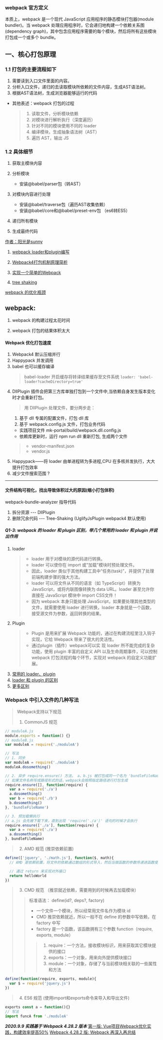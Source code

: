 ### webpack 官方定义
  本质上，webpack 是一个现代 JavaScript 应用程序的静态模块打包器(module bundler)。当 webpack 处理应用程序时，它会递归地构建一个依赖关系图(dependency graph)，其中包含应用程序需要的每个模块，然后将所有这些模块打包成一个或多个 bundle。

##  一、核心打包原理 
  ### 1.1 打包的主要流程如下
  
  1. 需要读到入口文件里面的内容。
  2. 分析入口文件，递归的去读取模块所依赖的文件内容，生成AST语法树。
  3. 根据AST语法树，生成浏览器能够运行的代码
  * 其他表述：webpack 打包的过程
    >1. 读取文件，分析模块依赖
    >2. 对模块进行解析执行（深度遍历）
    >3. 针对不同的模块使用不同的 loader
    >4. 编译模块，生成抽象语法树（AST）
    >5. 遍历 AST，输出 JS
  ### 1.2 具体细节
  
  1. 获取主模块内容
  2. 分析模块
      * 安装@babel/parser包（转AST）
  3. 对模块内容进行处理
  
      * 安装@babel/traverse包（遍历AST收集依赖）
      * 安装@babel/core和@babel/preset-env包   （es6转ES5）
  4. 递归所有模块
  5. 生成最终代码
  
  [作者：阳光是sunny](https://juejin.im/post/6854573217336541192)

1. [webpack loader和plugin编写](https://juejin.im/post/6844903689442820110)

2. [Webpack4打包机制原理简析](https://juejin.im/post/6844904007463337997)

3. [实现一个简单的Webpack](https://juejin.im/post/6844903858179670030)

4. [tree shaking](./tree-shaking.md)


[webpack 的优化瓶颈](https://juejin.im/book/6844733750048210957/section/6844733750102720526)

## webpack: 
1. webpack 的构建过程太花时间

2. webpack 打包的结果体积太大
#### Webpack 优化打包速度
1. Webpack4 默认压缩并行
2. Happypack 并发调用
3. babel 也可以缓存编译
    > babel-loader 开启缓存将转译结果缓存至文件系统
    > ```loader: 'babel-loader?cacheDirectory=true'```
4. DllPlugin 插件会把第三方库单独打包到一个文件中,当依赖自身发生版本变化时才会重新打包。
    >用 DllPlugin 处理文件，要分两步走：
    1. 基于 dll 专属的配置文件，打包 dll 库
    2. 基于 webpack.config.js 文件，打包业务代码
    - 实践项目文件 mk-portal/build/webpack.dll.config.js
    - 依赖库更新时，运行 npm run dll 重新打包, 生成两个文件
    > - vendor-manifest.json
    > - vendor.js
5. Happypack——将 loader 由单进程转为多进程,CPU 在多核并发执行，大大提升打包效率
6. 减少文件搜索范围 ?
----------
#### 文件结构可视化，找出导致体积过大的原因(缩小打包体积)
webpack-bundle-analyzer 指导代码
1. 拆分资源 --- DllPlugin
2. 删除冗余代码 --- Tree-Shaking (UglifyJsPlugin webpack4 默认使用)

##### Q1-3: webpack 的 loader 和 plugin 区别，举几个常用的 loader 和 plugin 并说出作用
1. loader
    > * loader 用于对模块的源代码进行转换。
    > * loader 可以使你在 import 或"加载"模块时预处理文件。
    > * 因此，loader 类似于其他构建工具中“任务(task)”，并提供了处理前端构建步骤的强大方法。
    > * loader 可以将文件从不同的语言（如 TypeScript）转换为 JavaScript，或将内联图像转换为 data URL。loader 甚至允许你直接在 JavaScript 模块中 import CSS文件！
    > * 因为 webpack 本身只能处理 JavaScript，如果要处理其他类型的文件，就需要使用 loader 进行转换，loader 本身就是一个函数，接受源文件为参数，返回转换的结果。
2. Plugin
    > * Plugin 是用来扩展 Webpack 功能的，通过在构建流程里注入钩子实现，它给 Webpack 带来了很大的灵活性。
     > * 通过plugin（插件）webpack可以实 现 loader 所不能完成的复杂功能，使用 plugin 丰富的自定义 API 以及生命周期事件，可以控制 webpack 打包流程的每个环节，实现对 webpack 的自定义功能扩展。
1. [常用的 loader、plugin](https://www.jianshu.com/p/b43ff1bfa813)
2. [loader 和 plugin 的区别](https://blog.csdn.net/jiang7701037/article/details/98887179)
3. [更多区别](https://zhuanlan.zhihu.com/p/77342099)

### Webpack 中引入文件的几种写法
> Webpack支持以下规范
> 1. CommonJS 规范
```js
// moduleA.js
module.exports = function() {}
// moduleB.js
var moduleA = require('./moduleA')

// 写法
// 1. 同步
var moduleA = require('./moduleA')
moduleA.dosomething()

// 2. 异步 require.ensure() 方法， a、b.js 被打包成同一个名为 'bundleFileName' 文件
// 如果文件名称写成路径形式的话，webpack会按照指定路径进行打包生成
require.ensure([], function(require) {
  var a = require('./a')
  a.dosomething()
  var b = require('./b')
  b.dosomething()
}, 'bundleFileName')

// 3. 预加载懒执行
// a.js 会先被下载下来，直到出现 'require('./a')' 语句的时候才会执行
require.ensure(['./a'], function(require) {
  var a = require('./a')
  a.dosomething()
}, bundleFileName)
```
> 2. AMD 规范 (推崇依赖前置)
```js
define(['jquery', './math.js'], function($, math){
  // AMD 是依赖前置，将文件的依赖通过数组的形式导入，然后当做函数的参数传递进函数使用

  // 通过 return 来实现对外接口
  return helloWorld
})
```
> 3. CMD 规范 （推崇就近依赖，需要用到的时候再去加载模块）
>> 标准语法： define(id?, deps?, factory)
>> * 一个文件一个模块，所以经常用文件名作为模块 id
>> * CMD 推崇依赖就近，所以一般不在 define 的参数中写依赖，在 factory 中写
>> * factory 是一个函数，该函数拥有三个参数 function（require, exports, module）
>>> 1. require：一个方法，接收模块标识，用来获取其它模块提供的接口
>>> 2. exports：一个对象，用来向外提供模块接口
>>> 3. module：一个对象，存储了与当前模块相关联的一些属性和方法
```js
define(function(require, exports, module){
  var $ = require('jquery.js')
})
```
> 4. ES6 规范 (使用import和exports命令来导入和导出文件)

```js
exports const a = function(){}
// 写法
import funcA from './moduleA'
```


***2020.9.9 实践基于 Webpack 4.28.2 版本***
[第一版: Vue项目Webpack优化实践，构建效率提高50%](https://github.com/fengshi123/blog/issues/2)
[Webpack 4.28.2 版: Webpack 再深入再总结 ](https://github.com/fengshi123/blog/issues/18)